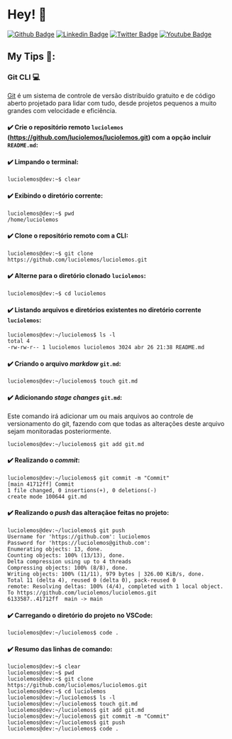 # Hey! 👤

[![Github Badge](https://img.shields.io/badge/-Github-000?style=flat-square&logo=Github&logoColor=white&link=https://github.com/luciolemos)](https://github.com/luciolemos)
[![Linkedin Badge](https://img.shields.io/badge/-LinkedIn-blue?style=flat-square&logo=Linkedin&logoColor=white&link=https://www.linkedin.com/in/lucio-lemos-a550441a1/)](https://www.linkedin.com/in/lucio-lemos-a550441a1/)
[![Twitter Badge](https://img.shields.io/badge/-Twitter-1ca0f1?style=flat-square&labelColor=1ca0f1&logo=twitter&logoColor=white&link=https://twitter.com/lucciolemos)](https://twitter.com/lucciolemos)
[![Youtube Badge](https://img.shields.io/badge/-YouTube-ff0000?style=flat-square&labelColor=ff0000&logo=youtube&logoColor=white&link=https://studio.youtube.com/channel/UCrNM1nr2nw0lSqMD10m6rLw)](#)
## My Tips 📌:
### Git CLI 💻
[Git](https://git-scm.com/) é um sistema de controle de versão distribuído gratuito e de código aberto projetado para lidar com tudo, desde projetos pequenos a muito grandes com velocidade e eficiência.

#### ✔️ Crie o repositório remoto `luciolemos` (https://github.com/luciolemos/luciolemos.git) com a opção incluir `README.md`:

#### ✔️ Limpando o terminal: 
    luciolemos@dev:~$ clear

#### ✔️ Exibindo o diretório corrente: 
    luciolemos@dev:~$ pwd
    /home/luciolemos

#### ✔️ Clone o repositório remoto com a CLI: 
    luciolemos@dev:~$ git clone https://github.com/luciolemos/luciolemos.git

#### ✔️ Alterne para o diretório clonado `luciolemos`:
    luciolemos@dev:~$ cd luciolemos

#### ✔️ Listando arquivos e diretórios existentes no diretório corrente `luciolemos`:
    luciolemos@dev:~/luciolemos$ ls -l
    total 4
    -rw-rw-r-- 1 luciolemos luciolemos 3024 abr 26 21:38 README.md

#### ✔️ Criando o arquivo _markdow_ `git.md`: 

    luciolemos@dev:~/luciolemos$ touch git.md

#### ✔️ Adicionando _stage changes_ `git.md`: 
Este comando irá adicionar um ou mais arquivos ao controle de versionamento do git, fazendo com que todas as alterações deste arquivo sejam monitoradas posteriormente.

    luciolemos@dev:~/luciolemos$ git add git.md

#### ✔️ Realizando o _commit_:
    luciolemos@dev:~/luciolemos$ git commit -m "Commit"
    [main 41712ff] Commit
    1 file changed, 0 insertions(+), 0 deletions(-)
    create mode 100644 git.md

#### ✔️ Realizando o _push_ das alteraçãoe feitas no projeto:
    luciolemos@dev:~/luciolemos$ git push
    Username for 'https://github.com': luciolemos
    Password for 'https://luciolemos@github.com': 
    Enumerating objects: 13, done.
    Counting objects: 100% (13/13), done.
    Delta compression using up to 4 threads
    Compressing objects: 100% (8/8), done.
    Writing objects: 100% (11/11), 979 bytes | 326.00 KiB/s, done.
    Total 11 (delta 4), reused 0 (delta 0), pack-reused 0
    remote: Resolving deltas: 100% (4/4), completed with 1 local object.
    To https://github.com/luciolemos/luciolemos.git
    6133587..41712ff  main -> main

#### ✔️ Carregando o diretório do projeto no VSCode:
    luciolemos@dev:~/luciolemos$ code .

#### ✔️ Resumo das linhas de comando:
    
    luciolemos@dev:~$ clear
    luciolemos@dev:~$ pwd
    luciolemos@dev:~$ git clone https://github.com/luciolemos/luciolemos.git
    luciolemos@dev:~$ cd luciolemos
    luciolemos@dev:~/luciolemos$ ls -l
    luciolemos@dev:~/luciolemos$ touch git.md
    luciolemos@dev:~/luciolemos$ git add git.md
    luciolemos@dev:~/luciolemos$ git commit -m "Commit"
    luciolemos@dev:~/luciolemos$ git push
    luciolemos@dev:~/luciolemos$ code .